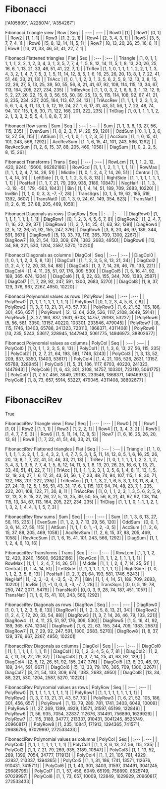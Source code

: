 # Fibonacci
['A105809', 'A228074', 'A354267']

Fibonacci Triangle view
|  Row   |  Seq   |
| :---   |  :---  |
| Row0 | [1] |
| Row1 | [0, 1] |
| Row2 | [1, 1, 1] |
| Row3 | [1, 2, 2, 1] |
| Row4 | [2, 3, 4, 3, 1] |
| Row5 | [3, 5, 7, 7, 4, 1] |
| Row6 | [5, 8, 12, 14, 11, 5, 1] |
| Row7 | [8, 13, 20, 26, 25, 16, 6, 1] |
| Row8 | [13, 21, 33, 46, 51, 41, 22, 7, 1] |

Fibonacci Flattened triangles
| Flat      |  Seq  |
| :---      | :---  |
| Triangle  | [1, 0, 1, 1, 1, 1, 1, 2, 2, 1, 2, 3, 4, 3, 1, 3, 5, 7, 7, 4, 1, 5, 8, 12, 14, 11, 5, 1, 8, 13, 20, 26, 25, 16, 6, 1, 13, 21, 33, 46, 51, 41, 22, 7, 1] |
| TriRev    | [1, 1, 0, 1, 1, 1, 1, 2, 2, 1, 1, 3, 4, 3, 2, 1, 4, 7, 7, 5, 3, 1, 5, 11, 14, 12, 8, 5, 1, 6, 16, 25, 26, 20, 13, 8, 1, 7, 22, 41, 51, 46, 33, 21, 13] |
| TriAcc    | [1, 0, 1, 1, 2, 3, 1, 3, 5, 6, 2, 5, 9, 12, 13, 3, 8, 15, 22, 26, 27, 5, 13, 25, 39, 50, 55, 56, 8, 21, 41, 67, 92, 108, 114, 115, 13, 34, 67, 113, 164, 205, 227, 234, 235] |
| TriRevAcc | [1, 1, 0, 3, 2, 1, 6, 5, 3, 1, 13, 12, 9, 5, 2, 27, 26, 22, 15, 8, 3, 56, 55, 50, 39, 25, 13, 5, 115, 114, 108, 92, 67, 41, 21, 8, 235, 234, 227, 205, 164, 113, 67, 34, 13] |
| TriAccRev | [1, 1, 1, 1, 2, 3, 1, 3, 5, 6, 1, 4, 8, 11, 13, 1, 5, 12, 19, 24, 27, 1, 6, 17, 31, 43, 51, 56, 1, 7, 23, 48, 74, 94, 107, 115, 1, 8, 30, 71, 122, 168, 201, 222, 235] |
| TriDiag   | [1, 0, 1, 1, 1, 1, 2, 2, 1, 3, 3, 2, 5, 5, 4, 1, 8, 8, 7, 3] |

Fibonacci Row sums
| Sum       |   Seq  |
| :---      |  :---  |
| Sum       | [1, 1, 3, 6, 13, 27, 56, 115, 235] |
| EvenSum   | [1, 0, 2, 3, 7, 14, 29, 59, 120] |
| OddSum    | [0, 1, 1, 3, 6, 13, 27, 56, 115] |
| AltSum    | [1, -1, 1, 0, 1, 1, 2, 3, 5] |
| AccSum    | [1, 1, 6, 15, 41, 101, 243, 566, 1292] |
| AccRevSum | [1, 1, 6, 15, 41, 101, 243, 566, 1292] |
| RevAccSum | [1, 2, 6, 15, 37, 88, 205, 469, 1058] |
| DiagSum   | [1, 0, 2, 2, 5, 8, 15, 26] |

Fibonacci Transforms
| Trans     |   Seq  |
| :---      |  :---  |
| RowLcm    | [1, 1, 1, 2, 12, 420, 9240, 15600, 96282186] |
| RowGcd    | [1, 1, 1, 2, 1, 1, 1, 1, 1] |
| RowMax    | [1, 1, 1, 2, 4, 7, 14, 26, 51] |
| Middle    | [1, 0, 1, 2, 4, 7, 14, 26, 51] |
| Central   | [1, 1, 4, 14, 51] |
| LeftSide  | [1, 0, 1, 1, 2, 3, 5, 8, 13] |
| RightSide | [1, 1, 1, 1, 1, 1, 1, 1, 1] |
| PosHalf   | [1, 1, 7, 21, 79, 269, 935, 3189, 10847] |
| NegHalf   | [1, 1, 3, -3, 19, -51, 179, -563, 1843] |
| Bin       | [1, 1, 4, 14, 51, 189, 709, 2683, 10220] |
| InvBin    | [1, 1, 0, 0, 3, 3, -7, -7, 28] |
| TransSqrs | [0, 1, 5, 19, 62, 185, 519, 1392, 3607] |
| TransNat0 | [0, 1, 3, 9, 24, 61, 149, 354, 823] |
| TransNat1 | [1, 2, 6, 15, 37, 88, 205, 469, 1058] |

Fibonacci Diagonals as rows
| DiagRow  |   Seq  |
| :---     |  :---  |
| DiagRow0 | [1, 1, 1, 1, 1, 1, 1, 1, 1]|
| DiagRow1 | [0, 1, 2, 3, 4, 5, 6, 7, 8]|
| DiagRow2 | [1, 2, 4, 7, 11, 16, 22, 29, 37]|
| DiagRow3 | [1, 3, 7, 14, 25, 41, 63, 92, 129]|
| DiagRow4 | [2, 5, 12, 26, 51, 92, 155, 247, 376]|
| DiagRow5 | [3, 8, 20, 46, 97, 189, 344, 591, 967]|
| DiagRow6 | [5, 13, 33, 79, 176, 365, 709, 1300, 2267]|
| DiagRow7 | [8, 21, 54, 133, 309, 674, 1383, 2683, 4950]|
| DiagRow8 | [13, 34, 88, 221, 530, 1204, 2587, 5270, 10220]|

Fibonacci Diagonals as columns
| DiagCol  |   Seq  |
| :---     |  :---  |
| DiagCol0 | [1, 0, 1, 1, 2, 3, 5, 8, 13] |
| DiagCol1 | [1, 1, 2, 3, 5, 8, 13, 21, 34] |
| DiagCol2 | [1, 2, 4, 7, 12, 20, 33, 54, 88] |
| DiagCol3 | [1, 3, 7, 14, 26, 46, 79, 133, 221] |
| DiagCol4 | [1, 4, 11, 25, 51, 97, 176, 309, 530] |
| DiagCol5 | [1, 5, 16, 41, 92, 189, 365, 674, 1204] |
| DiagCol6 | [1, 6, 22, 63, 155, 344, 709, 1383, 2587] |
| DiagCol7 | [1, 7, 29, 92, 247, 591, 1300, 2683, 5270] |
| DiagCol8 | [1, 8, 37, 129, 376, 967, 2267, 4950, 10220] |

Fibonacci Polynomial values as rows
| PolyRow  |   Seq  |
| :---     |  :---  |
| PolyRow0 | [1, 1, 1, 1, 1, 1, 1, 1, 1] |
| PolyRow1 | [0, 1, 2, 3, 4, 5, 6, 7, 8] |
| PolyRow2 | [1, 3, 7, 13, 21, 31, 43, 57, 73] |
| PolyRow3 | [1, 6, 21, 52, 105, 186, 301, 456, 657] |
| PolyRow4 | [2, 13, 64, 209, 526, 1117, 2108, 3649, 5914] |
| PolyRow5 | [3, 27, 193, 837, 2631, 6703, 14757, 29193, 53227] |
| PolyRow6 | [5, 56, 581, 3350, 13157, 40220, 103301, 233546, 479045] |
| PolyRow7 | [8, 115, 1746, 13403, 65788, 241323, 723110, 1868371, 4311408] |
| PolyRow8 | [13, 235, 5243, 53617, 328945, 1447943, 5061775, 14946973, 38802677] |

Fibonacci Polynomial values as columns
| PolyCol  |   Seq  |
| :---     |  :---  |
| PolyCol0 | [1, 0, 1, 1, 2, 3, 5, 8, 13] |
| PolyCol1 | [1, 1, 3, 6, 13, 27, 56, 115, 235] |
| PolyCol2 | [1, 2, 7, 21, 64, 193, 581, 1746, 5243] |
| PolyCol3 | [1, 3, 13, 52, 209, 837, 3350, 13403, 53617] |
| PolyCol4 | [1, 4, 21, 105, 526, 2631, 13157, 65788, 328945] |
| PolyCol5 | [1, 5, 31, 186, 1117, 6703, 40220, 241323, 1447943] |
| PolyCol6 | [1, 6, 43, 301, 2108, 14757, 103301, 723110, 5061775] |
| PolyCol7 | [1, 7, 57, 456, 3649, 29193, 233546, 1868371, 14946973] |
| PolyCol8 | [1, 8, 73, 657, 5914, 53227, 479045, 4311408, 38802677] |

# FibonacciRev
True

FibonacciRev Triangle view
|  Row   |  Seq   |
| :---   |  :---  |
| Row0 | [1] |
| Row1 | [1, 0] |
| Row2 | [1, 1, 1] |
| Row3 | [1, 2, 2, 1] |
| Row4 | [1, 3, 4, 3, 2] |
| Row5 | [1, 4, 7, 7, 5, 3] |
| Row6 | [1, 5, 11, 14, 12, 8, 5] |
| Row7 | [1, 6, 16, 25, 26, 20, 13, 8] |
| Row8 | [1, 7, 22, 41, 51, 46, 33, 21, 13] |

FibonacciRev Flattened triangles
| Flat      |  Seq  |
| :---      | :---  |
| Triangle  | [1, 1, 0, 1, 1, 1, 1, 2, 2, 1, 1, 3, 4, 3, 2, 1, 4, 7, 7, 5, 3, 1, 5, 11, 14, 12, 8, 5, 1, 6, 16, 25, 26, 20, 13, 8, 1, 7, 22, 41, 51, 46, 33, 21, 13] |
| TriRev    | [1, 0, 1, 1, 1, 1, 1, 2, 2, 1, 2, 3, 4, 3, 1, 3, 5, 7, 7, 4, 1, 5, 8, 12, 14, 11, 5, 1, 8, 13, 20, 26, 25, 16, 6, 1, 13, 21, 33, 46, 51, 41, 22, 7, 1] |
| TriAcc    | [1, 1, 1, 1, 2, 3, 1, 3, 5, 6, 1, 4, 8, 11, 13, 1, 5, 12, 19, 24, 27, 1, 6, 17, 31, 43, 51, 56, 1, 7, 23, 48, 74, 94, 107, 115, 1, 8, 30, 71, 122, 168, 201, 222, 235] |
| TriRevAcc | [1, 1, 1, 3, 2, 1, 6, 5, 3, 1, 13, 11, 8, 4, 1, 27, 24, 19, 12, 5, 1, 56, 51, 43, 31, 17, 6, 1, 115, 107, 94, 74, 48, 23, 7, 1, 235, 222, 201, 168, 122, 71, 30, 8, 1] |
| TriAccRev | [1, 0, 1, 1, 2, 3, 1, 3, 5, 6, 2, 5, 9, 12, 13, 3, 8, 15, 22, 26, 27, 5, 13, 25, 39, 50, 55, 56, 8, 21, 41, 67, 92, 108, 114, 115, 13, 34, 67, 113, 164, 205, 227, 234, 235] |
| TriDiag   | [1, 1, 1, 0, 1, 1, 1, 2, 1, 1, 3, 2, 1, 4, 4, 1, 1, 5, 7, 3] |

FibonacciRev Row sums
| Sum       |   Seq  |
| :---      |  :---  |
| Sum       | [1, 1, 3, 6, 13, 27, 56, 115, 235] |
| EvenSum   | [1, 1, 2, 3, 7, 13, 29, 56, 120] |
| OddSum    | [0, 0, 1, 3, 6, 14, 27, 59, 115] |
| AltSum    | [1, 1, 1, 0, 1, -1, 2, -3, 5] |
| AccSum    | [1, 2, 6, 15, 37, 88, 205, 469, 1058] |
| AccRevSum | [1, 2, 6, 15, 37, 88, 205, 469, 1058] |
| RevAccSum | [1, 1, 6, 15, 41, 101, 243, 566, 1292] |
| DiagSum   | [1, 1, 1, 2, 4, 6, 10, 16] |

FibonacciRev Transforms
| Trans     |   Seq  |
| :---      |  :---  |
| RowLcm    | [1, 1, 1, 2, 12, 420, 9240, 15600, 96282186] |
| RowGcd    | [1, 1, 1, 2, 1, 1, 1, 1, 1] |
| RowMax    | [1, 1, 1, 2, 4, 7, 14, 26, 51] |
| Middle    | [1, 1, 1, 2, 4, 7, 14, 25, 51] |
| Central   | [1, 1, 4, 14, 51] |
| LeftSide  | [1, 1, 1, 1, 1, 1, 1, 1, 1] |
| RightSide | [1, 0, 1, 1, 2, 3, 5, 8, 13] |
| PosHalf   | [1, 2, 7, 21, 64, 193, 581, 1746, 5243] |
| NegHalf   | [1, -2, 3, -3, 4, -3, 5, -2, 7] |
| Bin       | [1, 1, 4, 14, 51, 189, 709, 2683, 10220] |
| InvBin    | [1, -1, 0, 0, 3, -3, -7, 7, 28] |
| TransSqrs | [0, 0, 5, 19, 78, 250, 747, 2071, 5479] |
| TransNat0 | [0, 0, 3, 9, 28, 74, 187, 451, 1057] |
| TransNat1 | [1, 1, 6, 15, 41, 101, 243, 566, 1292] |

FibonacciRev Diagonals as rows
| DiagRow  |   Seq  |
| :---     |  :---  |
| DiagRow0 | [1, 0, 1, 1, 2, 3, 5, 8, 13]|
| DiagRow1 | [1, 1, 2, 3, 5, 8, 13, 21, 34]|
| DiagRow2 | [1, 2, 4, 7, 12, 20, 33, 54, 88]|
| DiagRow3 | [1, 3, 7, 14, 26, 46, 79, 133, 221]|
| DiagRow4 | [1, 4, 11, 25, 51, 97, 176, 309, 530]|
| DiagRow5 | [1, 5, 16, 41, 92, 189, 365, 674, 1204]|
| DiagRow6 | [1, 6, 22, 63, 155, 344, 709, 1383, 2587]|
| DiagRow7 | [1, 7, 29, 92, 247, 591, 1300, 2683, 5270]|
| DiagRow8 | [1, 8, 37, 129, 376, 967, 2267, 4950, 10220]|

FibonacciRev Diagonals as columns
| DiagCol  |   Seq  |
| :---     |  :---  |
| DiagCol0 | [1, 1, 1, 1, 1, 1, 1, 1, 1] |
| DiagCol1 | [0, 1, 2, 3, 4, 5, 6, 7, 8] |
| DiagCol2 | [1, 2, 4, 7, 11, 16, 22, 29, 37] |
| DiagCol3 | [1, 3, 7, 14, 25, 41, 63, 92, 129] |
| DiagCol4 | [2, 5, 12, 26, 51, 92, 155, 247, 376] |
| DiagCol5 | [3, 8, 20, 46, 97, 189, 344, 591, 967] |
| DiagCol6 | [5, 13, 33, 79, 176, 365, 709, 1300, 2267] |
| DiagCol7 | [8, 21, 54, 133, 309, 674, 1383, 2683, 4950] |
| DiagCol8 | [13, 34, 88, 221, 530, 1204, 2587, 5270, 10220] |

FibonacciRev Polynomial values as rows
| PolyRow  |   Seq  |
| :---     |  :---  |
| PolyRow0 | [1, 1, 1, 1, 1, 1, 1, 1, 1] |
| PolyRow1 | [1, 1, 1, 1, 1, 1, 1, 1, 1] |
| PolyRow2 | [1, 3, 7, 13, 21, 31, 43, 57, 73] |
| PolyRow3 | [1, 6, 21, 52, 105, 186, 301, 456, 657] |
| PolyRow4 | [1, 13, 79, 289, 781, 1741, 3403, 6049, 10009] |
| PolyRow5 | [1, 27, 269, 1399, 4929, 13571, 31597, 65199, 122849] |
| PolyRow6 | [1, 56, 935, 7054, 32837, 112676, 314491, 756890, 1629929] |
| PolyRow7 | [1, 115, 3189, 34777, 213337, 910431, 3041245, 8525749, 20960817] |
| PolyRow8 | [1, 235, 10847, 171913, 1394365, 7415711, 29686795, 97029997, 272533433] |

FibonacciRev Polynomial values as columns
| PolyCol  |   Seq  |
| :---     |  :---  |
| PolyCol0 | [1, 1, 1, 1, 1, 1, 1, 1, 1] |
| PolyCol1 | [1, 1, 3, 6, 13, 27, 56, 115, 235] |
| PolyCol2 | [1, 1, 7, 21, 79, 269, 935, 3189, 10847] |
| PolyCol3 | [1, 1, 13, 52, 289, 1399, 7054, 34777, 171913] |
| PolyCol4 | [1, 1, 21, 105, 781, 4929, 32837, 213337, 1394365] |
| PolyCol5 | [1, 1, 31, 186, 1741, 13571, 112676, 910431, 7415711] |
| PolyCol6 | [1, 1, 43, 301, 3403, 31597, 314491, 3041245, 29686795] |
| PolyCol7 | [1, 1, 57, 456, 6049, 65199, 756890, 8525749, 97029997] |
| PolyCol8 | [1, 1, 73, 657, 10009, 122849, 1629929, 20960817, 272533433] |

